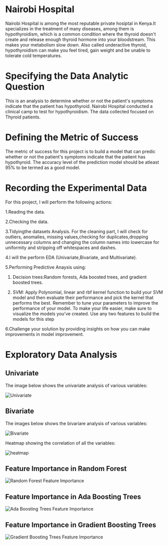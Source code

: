 # Nairobi Hospital
Nairobi Hospital is among the most reputable private hosiptal in Kenya.It specializes in the treatment of many diseases, among them is hypothyroidism, which is a common condition where the thyroid doesn't create and release enough thyroid hormone into your bloodstream. This makes your metabolism slow down. Also called underactive thyroid, hypothyroidism can make you feel tired, gain weight and be unable to tolerate cold temperatures.
# Specifying the Data Analytic Question
This is an analysis to determine whether or not the patient's symptoms indicate that the patient has hypothyroid. Nairobi Hospital conducted a clinical camp to test for hypothyroidism. The data collected focused on Thyroid patients.
# Defining the Metric of Success
The metric of success for this project is to build a model that can predic whether or not the patient's symptoms indicate that the patient has hypothyroid. The accuracy level of the prediction model should be atleast 95% to be termed as a good model.
# Recording the Experimental Data
For this project, I will perform the following actions:

1.Reading the data.

2.Checking the data.

3.Tidyingthe datasets Analysis. For the cleaning part, I will check for outliers, anomalies, missing values,checking for duplicates,dropping unnecessary columns and changing the column names into lowercase for uniformity and stripping off whitespaces and dashes.

4.I will the perform EDA (Univariate,Bivariate, and Multivariate).

5.Performing Predictive Anaysis using:

1. Decision trees:Random forests, Ada boosted trees, and gradient boosted trees.

2. SVM: Apply Polynomial, linear and rbf kernel function to build your SVM model and then evaluate their performance and pick the kernel that performs the best. Remember to tune your parameters to improve the performance of your model. To make your life easier, make sure to visualize the models you've created. Use any two features to build the models for this step
  
6.Challenge your solution by providing insights on how you can make improvements in model improvement.

# Exploratory Data Analysis

## Univariate

The image below shows the univariate analysis of various variables:

![Univariate](download.png)

## Bivariate

The images below shows the bivariare analysis of various variables:

![Bivariate](https://github.com/EstherOgutu/Nairobi-Hospital-Hypothyroidism-Analysis/blob/main/download%20(1).png)

Heatmap showing the correlation of all the variables:

![heatmap](https://github.com/EstherOgutu/Nairobi-Hospital-Hypothyroidism-Analysis/blob/main/download%20(2).png)

## Feature Importance in Random Forest

![Random Forest Feature Importance](https://github.com/EstherOgutu/Nairobi-Hospital-Hypothyroidism-Analysis/blob/main/Random%20Forest%20Feature%20Importance.png)

## Feature Importance in Ada Boosting Trees

![Ada Boosting Trees Feature Importance](https://github.com/EstherOgutu/Nairobi-Hospital-Hypothyroidism-Analysis/blob/main/Ada%20Boost%20Feature%20Importance.png)

## Feature Importance in Gradient Boosting Trees

![Gradient Boosting Trees Feature Importance](https://github.com/EstherOgutu/Nairobi-Hospital-Hypothyroidism-Analysis/blob/main/Feature%20Importance%20for%20gradient%20boost.png)

